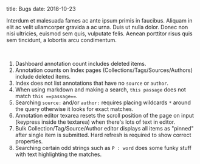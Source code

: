 title: Bugs
date: 2018-10-23

Interdum et malesuada fames ac ante ipsum primis in faucibus. Aliquam in elit ac velit ullamcorper gravida a ac urna. Duis ut nulla dolor. Donec non nisi ultricies, euismod sem quis, vulputate felis. Aenean porttitor risus quis sem tincidunt, a lobortis arcu condimentum.

<br>

1. Dashboard annotation count includes deleted items.
2. Annotation counts on Index pages (Collections/Tags/Sources/Authors) include deleted items.
3. Index does not list annotations that have no `source` or `author`.
4. When using markdown and making a search, `this passage` does not match `this ==passage==`.
5. Searching `source:` and/or `author:` requires placing wildcards `*` around the query otherwise it looks for exact matches.
6. Annotation editor texarea resets the scroll position of the page on input (keypress inside the textarea) when there's lots of text in editor.
7. Bulk Collection/Tag/Source/Author editor displays all items as "pinned" after single item is submitted. Hard refresh is required to show correct properties.
8. Searching certain odd strings such as `P : word` does some funky stuff with text highlighting the matches.
